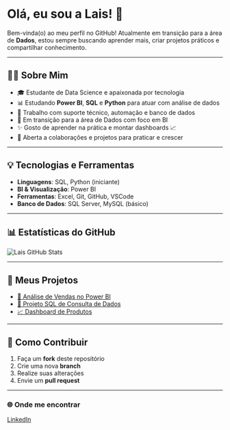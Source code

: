 # Olá, eu sou a Lais! 👋

Bem-vinda(o) ao meu perfil no GitHub! Atualmente em transição para a área de **Dados**, estou sempre buscando aprender mais, criar projetos práticos e compartilhar conhecimento.

---

## 👩‍💻 Sobre Mim

- 🎓 Estudante de Data Science e apaixonada por tecnologia
- 📊 Estudando **Power BI**, **SQL** e **Python** para atuar com análise de dados
- 💼 Trabalho com suporte técnico, automação e banco de dados
- 🚀 Em transição para a área de Dados com foco em BI
- ✨ Gosto de aprender na prática e montar dashboards 📈
- 🤝 Aberta a colaborações e projetos para praticar e crescer

---

## 💡 Tecnologias e Ferramentas

- **Linguagens**: SQL, Python (iniciante)
- **BI & Visualização**: Power BI
- **Ferramentas**: Excel, Git, GitHub, VSCode
- **Banco de Dados**: SQL Server, MySQL (básico)

---

## 📊 Estatísticas do GitHub

![Lais GitHub Stats](https://github-readme-stats.vercel.app/api?username=SEU_USUARIO_AQUI&show_icons=true&theme=radical)

---

## 📌 Meus Projetos

- [🔗 Análise de Vendas no Power BI](LINK_DO_PROJETO)
- [📁 Projeto SQL de Consulta de Dados](LINK_DO_PROJETO)
- [📈 Dashboard de Produtos](LINK_DO_PROJETO)

---

## 🤝 Como Contribuir

1. Faça um **fork** deste repositório
2. Crie uma nova **branch**
3. Realize suas alterações
4. Envie um **pull request**

---

### 🌐 Onde me encontrar
[LinkedIn](https://www.linkedin.com/in/SEU-LINK-AQUI)
